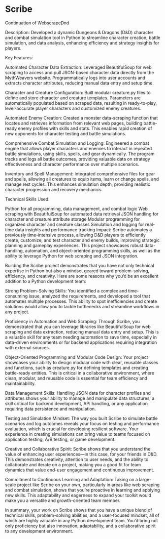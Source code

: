 # Scribe
Continuation of WebscrapeDnd

Description: Developed a dynamic Dungeons & Dragons (D&D) character and combat simulation tool in Python to streamline character creation, battle simulation, and data analysis, enhancing efficiency and strategy insights for players.

Key Features:

Automated Character Data Extraction: Leveraged BeautifulSoup for web scraping to access and pull JSON-based character data directly from the MythWeavers website. Programmatically logs into user accounts and extracts character attributes, reducing manual data entry and setup time.

Character and Creature Configuration: Built modular creature.py files to define and store character and creature templates. Parameters are automatically populated based on scraped data, resulting in ready-to-play, level-accurate player characters and customized enemy creatures.

Automated Enemy Creation: Created a monster data-scraping function that locates and retrieves information from relevant web pages, building battle-ready enemy profiles with skills and stats. This enables rapid creation of new opponents for character testing and battle simulations.

Comprehensive Combat Simulation and Logging: Engineered a combat engine that allows player characters and enemies to interact in repeated battle simulations, using skills, spells, and gear dynamically. The program tracks and logs all battle outcomes, providing valuable data on strategy effectiveness and character performance over multiple scenarios.

Inventory and Spell Management: Integrated comprehensive files for gear and spells, allowing all creatures to equip items, learn or change spells, and manage rest cycles. This enhances simulation depth, providing realistic character progression and recovery mechanics.

Technical Skills Used:

Python for all programming, data management, and combat logic
Web scraping with BeautifulSoup for automated data retrieval
JSON handling for character and creature attribute storage
Modular programming for organized character and creature classes
Simulation and logging for real-time data insights and performance tracking
Impact: Scribe automates a previously time-intensive process, allowing D&D players to efficiently create, customize, and test character and enemy builds, improving strategic planning and gameplay experiences. This project showcases robust data-handling, automation, and object-oriented programming skills, as well as the ability to leverage Python for web scraping and JSON integration.



Building the Scribe project demonstrates that you have not only technical expertise in Python but also a mindset geared toward problem-solving, efficiency, and creativity. Here are some reasons why you’d be an excellent addition to a Python development team:

Strong Problem-Solving Skills: You identified a complex and time-consuming issue, analyzed the requirements, and developed a tool that automates multiple processes. This ability to spot inefficiencies and create solutions would allow you to tackle bottlenecks and streamline workflows in any project.

Proficiency in Automation and Web Scraping: Through Scribe, you demonstrated that you can leverage libraries like BeautifulSoup for web scraping and data extraction, reducing manual data entry and setup. This is a valuable skill for any team needing automation to save time, especially in data-driven environments or for backend applications requiring integration with external sources.

Object-Oriented Programming and Modular Code Design: Your project showcases your ability to design modular code with clear, reusable classes and functions, such as creature.py for defining templates and creating battle-ready entities. This is critical in a collaborative environment, where clean, modular, and reusable code is essential for team efficiency and maintainability.

Data Management Skills: Handling JSON data for character profiles and attributes shows your ability to manage and manipulate data structures, a skill critical for backend development, API handling, or any application requiring data persistence and manipulation.

Testing and Simulation Mindset: The way you built Scribe to simulate battle scenarios and log outcomes reveals your focus on testing and performance evaluation, which is crucial for developing resilient software. Your experience in creating simulations can bring value to teams focused on application testing, A/B testing, or game development.

Creative and Collaborative Spirit: Scribe shows that you understand the value of enhancing user experiences—in this case, for your friends in D&D. This demonstrates creativity, attention to user needs, and the ability to collaborate and iterate on a project, making you a good fit for team dynamics that value end-user engagement and continuous improvement.

Commitment to Continuous Learning and Adaptation: Taking on a large-scale project like Scribe on your own, particularly in areas like web scraping and combat simulation, shows that you’re proactive in learning and applying new skills. This adaptability and eagerness to expand your toolkit would make you a versatile and growth-oriented team member.

In summary, your work on Scribe shows that you have a unique blend of technical skills, problem-solving abilities, and a user-focused mindset, all of which are highly valuable in any Python development team. You’d bring not only proficiency but also innovation, adaptability, and a collaborative spirit to any development environment.

